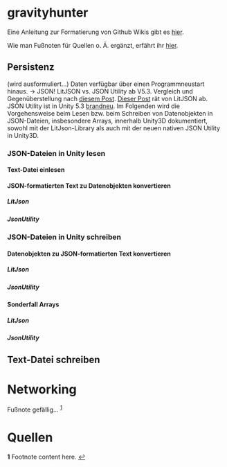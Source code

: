 # gravityhunter

Eine Anleitung zur Formatierung von Github Wikis gibt es [hier](https://github.com/adam-p/markdown-here/wiki/Markdown-Cheatsheet).

Wie man Fußnoten für Quellen o. Ä. ergänzt, erfährt ihr [hier](http://stackoverflow.com/a/32119820/2426386).

## Persistenz

(wird ausformuliert...)
Daten verfügbar über einen Programmneustart hinaus.
-> JSON! LitJSON vs. JSON Utility ab V5.3. Vergleich und Gegenüberstellung nach [diesem Post](http://jacksondunstan.com/articles/3294).
[Dieser Post](http://forgeunity.com/t/unity-5-3-introduces-json-serialization-out-of-the-box/71) rät von LitJSON ab.
JSON Utility ist in Unity 5.3 [brandneu](http://blogs.unity3d.com/2015/12/08/unity-5-3-all-new-features-and-more-platforms/).
Im Folgenden wird die Vorgehensweise beim Lesen bzw. beim Schreiben von Datenobjekten in JSON-Dateien, insbesondere Arrays, innerhalb Unity3D dokumentiert, sowohl mit der LitJson-Library als auch mit der neuen nativen JSON Utility in Unity3D.

### JSON-Dateien in Unity lesen
#### Text-Datei einlesen
#### JSON-formatierten Text zu Datenobjekten konvertieren
##### LitJson
##### JsonUtility
### JSON-Dateien in Unity schreiben
#### Datenobjekten zu JSON-formatierten Text konvertieren
##### LitJson
##### JsonUtility
#### Sonderfall Arrays
##### LitJson
##### JsonUtility
## Text-Datei schreiben



# Networking

Fußnote gefällig... <sup id="a1">[1](#f1)</sup>



# Quellen

<b id="f1">1</b> Footnote content here. [↩](#a1)

